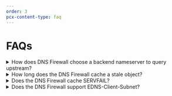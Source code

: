 ```yaml
---
order: 3
pcx-content-type: faq
---
```


# FAQs

<details>
<summary>How does DNS Firewall choose a backend nameserver to query upstream?</summary>
<div>

DNS Firewall alternates between a customer's nameservers. Additionally, the DNS Firewall determines the fastest server from the group of nameservers and factors in this information via an algorithm.

</div>
</details>

<details>
<summary>How long does the DNS Firewall cache a stale object?</summary>
<div>

DNS Firewall sets cache longevity according to allocated memory.

As long as there is enough allocated memory, Cloudflare does not clear items from the cache forcefully, even when the TTL expires. This feature allows Cloudflare to serve stale objects from cache if your nameservers are offline.

</div>
</details>

<details>
<summary>Does the DNS Firewall cache SERVFAIL?</summary>
<div>

No. If the customer's nameservers respond with a SERVFAIL, the DNS Firewall will try again on the next request.

</div>
</details>

<details>
<summary>Does the DNS Firewall support EDNS-Client-Subnet?</summary>
<div>

Yes. Often, DNS providers want to see a client's IP via EDNS-Client-Subnet because they serve geographically specific DNS answers based on the client's IP. With EDNS-Client-Subnet enabled, the DNS Firewall will forward the client's IP subnet along with the DNS query to the origin nameserver.

When EDNS is enabled, the DNS Firewall gives out the geographically correct answer in cache based on the client IP subnet. To do this, the DNS Firewall segments its cache. For example:

1. A resolver says it is looking for an answer for client `1.2.3.0/24`.
1. The DNS Firewall will proxy the request to the origin for the answer.
1. The DNS Firewall will cache the answer from the origin, but only for that `/24`.
1. `1.2.9.0/24` now asks the same DNS question and the answer is again returned from the origin instead of the cache.

<bongo:aside type="note">
EDNS limits the effectiveness of the DNS cache.
</bongo:aside>
</div>
</details>
